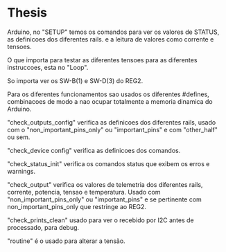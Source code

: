 # Thesis

Arduino, no "SETUP" temos os comandos para ver os valores de STATUS, as definicoes dos diferentes rails. e a leitura de valores como corrente e tensoes.

O que importa para testar as diferentes tensoes para as diferentes  instruccoes, esta no "Loop".

So importa ver os SW-B(1) e SW-D(3) do REG2.

Para os diferentes funcionamentos sao usados os diferentes #defines, combinacoes de modo a nao ocupar totalmente a memoria dinamica do Arduino.

"check_outputs_config" verifica as definicoes dos diferentes rails, usado com o "non_important_pins_only" ou "important_pins" e com "other_half" ou sem.

"check_device config" verifica as definicoes dos comandos.

"check_status_init" verifica os comandos status que exibem os erros e warnings.

"check_output" verifica os valores de telemetria dos diferentes rails, corrente, potencia, tensao e temperatura. Usado com "non_important_pins_only" ou "important_pins" e se pertinente com non_important_pins_only que restringe ao REG2.

"check_prints_clean" usado para ver o recebido por I2C antes de processado, para debug.

"routine" é o usado para alterar a tensão.
